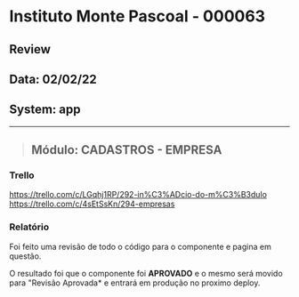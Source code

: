 # Instituto Monte Pascoal - 000063

## **Review**
## Data: 02/02/22 
## System: app

***

> ## Módulo: CADASTROS - EMPRESA

### Trello
https://trello.com/c/LGqhj1RP/292-in%C3%ADcio-do-m%C3%B3dulo  
https://trello.com/c/4sEtSsKn/294-empresas  

### Relatório  
Foi feito uma revisão de todo o código para o componente e pagina em questão.  

O resultado foi que o componente foi **APROVADO** e o mesmo será movido para "Revisão Aprovada* e entrará em produção no proximo deploy.  

<!-- O resultado foi que a revisão foi **REPROVADA**, sendo necessário alguns ajustes para conclusão.

Segue a lista dos ajustes necessários:

- **Edição**
  - Busca CNPJ
    - Preencher o endereço
    - Preencher os telefones
    - Preencher o email
  - Colocar * no campo wpp (pois é obrigatório)
  - Campo
- **Cadastrar**
  - Busca CNPJ
    - Preencher o endereço
    - Preencher os telefones
    - Preencher o email
  - Colocar * no campo wpp (pois é obrigatório) -->